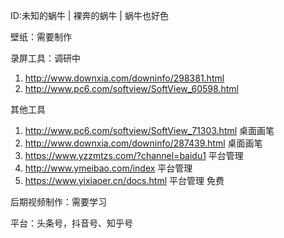 ID:未知的蜗牛 | 裸奔的蜗牛 | 蜗牛也好色

壁纸：需要制作

录屏工具：调研中

1.  http://www.downxia.com/downinfo/298381.html
2. http://www.pc6.com/softview/SoftView_60598.html

其他工具

1. http://www.pc6.com/softview/SoftView_71303.html 桌面画笔
2. http://www.downxia.com/downinfo/287439.html   桌面画笔
3. https://www.yzzmtzs.com/?channel=baidu1  平台管理
4. http://www.ymeibao.com/index  平台管理
5. https://www.yixiaoer.cn/docs.html  平台管理   免费

后期视频制作：需要学习

平台：头条号，抖音号、知乎号

